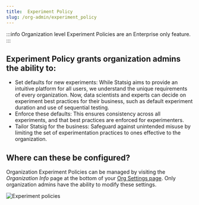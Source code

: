 ```yaml
---
title:  Experiment Policy
slug: /org-admin/experiment_policy
---
```


:::info
Organization level Experiment Policies are an Enterprise only feature.
:::

##  Experiment Policy grants organization admins the ability to:

* Set defaults for new experiments: While Statsig aims to provide an intuitive platform for all users, we understand the unique requirements of every organization. Now, data scientists and experts can decide on experiment best practices for their business, such as default experiment duration and use of sequential testing.
* Enforce these defaults: This ensures consistency across all experiments, and that best practices are enforced for experimenters.
* Tailor Statsig for the business: Safeguard against unintended misuse by limiting the set of experimentation practices to ones effective to the organization.

## Where can these be configured?

Organization Experiment Policies can be managed by visiting the _Organization Info_ page at the bottom of your [Org Settings page](https://console.statsig.com/organization/settings). Only organization admins have the ability to modify these settings.

![Experiment policies](/img/org_exp_policies.png)

